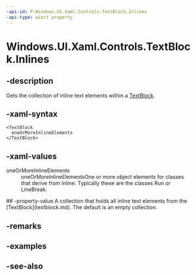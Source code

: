 ```yaml
---
-api-id: P:Windows.UI.Xaml.Controls.TextBlock.Inlines
-api-type: winrt property
---
```


<!-- Property syntax
public Windows.UI.Xaml.Documents.InlineCollection Inlines { get; }
-->

# Windows.UI.Xaml.Controls.TextBlock.Inlines

## -description
Gets the collection of inline text elements within a [TextBlock](textblock.md).



## -xaml-syntax
```xaml
<TextBlock
  oneOrMoreInlineElements
</TextBlock>
```


## -xaml-values
<dl><dt>oneOrMoreInlineElements</dt><dd>oneOrMoreInlineElementsOne or more object elements for classes that derive from Inline. Typically these are the classes Run or LineBreak.</dd>
</dl>
## -property-value
A collection that holds all inline text elements from the [TextBlock](textblock.md). The default is an empty collection.

## -remarks

## -examples

## -see-also

